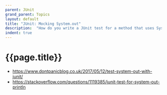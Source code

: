 ```yaml
---
parent: JUnit
grand_parent: Topics
layout: default
title: "JUnit: Mocking System.out"
description:  "How do you write a JUnit test for a method that uses System.out?"
indent: true
---
```


# {{page.title}}

* <https://www.dontpanicblog.co.uk/2017/05/12/test-system-out-with-junit/>
* <https://stackoverflow.com/questions/1119385/junit-test-for-system-out-println>
